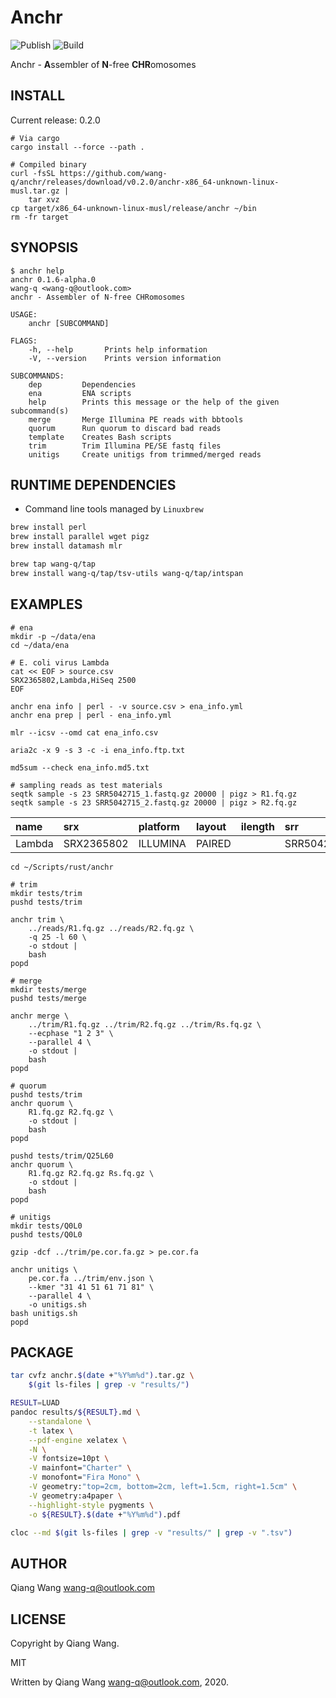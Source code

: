 # Anchr

![Publish](https://github.com/wang-q/anchr/workflows/Publish/badge.svg)
![Build](https://github.com/wang-q/anchr/workflows/Build/badge.svg)

Anchr - **A**ssembler of **N**-free **CHR**omosomes

## INSTALL

Current release: 0.2.0

```shell script
# Via cargo
cargo install --force --path .

# Compiled binary
curl -fsSL https://github.com/wang-q/anchr/releases/download/v0.2.0/anchr-x86_64-unknown-linux-musl.tar.gz |
    tar xvz
cp target/x86_64-unknown-linux-musl/release/anchr ~/bin
rm -fr target

```

## SYNOPSIS

```
$ anchr help
anchr 0.1.6-alpha.0
wang-q <wang-q@outlook.com>
anchr - Assembler of N-free CHRomosomes

USAGE:
    anchr [SUBCOMMAND]

FLAGS:
    -h, --help       Prints help information
    -V, --version    Prints version information

SUBCOMMANDS:
    dep         Dependencies
    ena         ENA scripts
    help        Prints this message or the help of the given subcommand(s)
    merge       Merge Illumina PE reads with bbtools
    quorum      Run quorum to discard bad reads
    template    Creates Bash scripts
    trim        Trim Illumina PE/SE fastq files
    unitigs     Create unitigs from trimmed/merged reads

```

## RUNTIME DEPENDENCIES

* Command line tools managed by `Linuxbrew`

```bash
brew install perl
brew install parallel wget pigz
brew install datamash mlr

brew tap wang-q/tap
brew install wang-q/tap/tsv-utils wang-q/tap/intspan

```

## EXAMPLES

```shell script
# ena
mkdir -p ~/data/ena
cd ~/data/ena

# E. coli virus Lambda
cat << EOF > source.csv
SRX2365802,Lambda,HiSeq 2500
EOF

anchr ena info | perl - -v source.csv > ena_info.yml
anchr ena prep | perl - ena_info.yml

mlr --icsv --omd cat ena_info.csv

aria2c -x 9 -s 3 -c -i ena_info.ftp.txt

md5sum --check ena_info.md5.txt

# sampling reads as test materials
seqtk sample -s 23 SRR5042715_1.fastq.gz 20000 | pigz > R1.fq.gz
seqtk sample -s 23 SRR5042715_2.fastq.gz 20000 | pigz > R2.fq.gz

```

| name   | srx        | platform | layout | ilength | srr        | spot     | base  |
|:-------|:-----------|:---------|:-------|:--------|:-----------|:---------|:------|
| Lambda | SRX2365802 | ILLUMINA | PAIRED |         | SRR5042715 | 16540237 | 3.33G |


```shell script
cd ~/Scripts/rust/anchr

# trim
mkdir tests/trim
pushd tests/trim

anchr trim \
    ../reads/R1.fq.gz ../reads/R2.fq.gz \
    -q 25 -l 60 \
    -o stdout |
    bash
popd

# merge
mkdir tests/merge
pushd tests/merge

anchr merge \
    ../trim/R1.fq.gz ../trim/R2.fq.gz ../trim/Rs.fq.gz \
    --ecphase "1 2 3" \
    --parallel 4 \
    -o stdout |
    bash
popd

# quorum
pushd tests/trim
anchr quorum \
    R1.fq.gz R2.fq.gz \
    -o stdout |
    bash
popd

pushd tests/trim/Q25L60
anchr quorum \
    R1.fq.gz R2.fq.gz Rs.fq.gz \
    -o stdout |
    bash
popd

# unitigs
mkdir tests/Q0L0
pushd tests/Q0L0

gzip -dcf ../trim/pe.cor.fa.gz > pe.cor.fa

anchr unitigs \
    pe.cor.fa ../trim/env.json \
    --kmer "31 41 51 61 71 81" \
    --parallel 4 \
    -o unitigs.sh
bash unitigs.sh
popd

```

## PACKAGE

```bash
tar cvfz anchr.$(date +"%Y%m%d").tar.gz \
    $(git ls-files | grep -v "results/")

RESULT=LUAD
pandoc results/${RESULT}.md \
    --standalone \
    -t latex \
    --pdf-engine xelatex \
    -N \
    -V fontsize=10pt \
    -V mainfont="Charter" \
    -V monofont="Fira Mono" \
    -V geometry:"top=2cm, bottom=2cm, left=1.5cm, right=1.5cm" \
    -V geometry:a4paper \
    --highlight-style pygments \
    -o ${RESULT}.$(date +"%Y%m%d").pdf

cloc --md $(git ls-files | grep -v "results/" | grep -v ".tsv")

```

## AUTHOR

Qiang Wang <wang-q@outlook.com>

## LICENSE

Copyright by Qiang Wang.

MIT

Written by Qiang Wang <wang-q@outlook.com>, 2020.
